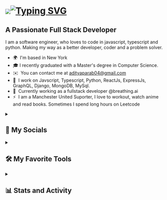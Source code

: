 <img src="https://user-images.githubusercontent.com/18350557/176309783-0785949b-9127-417c-8b55-ab5a4333674e.gif"/>[![Typing SVG](https://readme-typing-svg.demolab.com?font=Fira+Code&pause=1000&color=FF428E&random=false&width=435&lines=Hello+World!+I'm+Aditya+Parab)](https://git.io/typing-svg)
====================================================================================================================================

A Passionate Full Stack Developer
--------------------

I am a software engineer, who loves to code in javascript, typescript and python. Making my way as a better developer, coder and a problem solver.

* 🌍  I'm based in New York
* 🎓  I recently graduated with a Master's degree in Computer Science.
* ✉️  You can contact me at [adityaparab04@gmail.com](mailto:adityaparab04@gmail.com)
* 🧠  I work on Javscript, Typescript, Python, ReactJs, ExpressJs, GraphQL, Django, MongoDB, MySql.
* 🤝  Currently working as a fullstack developer @breathing.ai
* ⚡  I am a Manchester United Suporter, I love to workout, watch anime and read books. Sometimes I spend long hours on Leetcode

<details> 
  <summary><h2>👥 My Socials</h2></summary>
    <p align="left"> 
      <a href="https://www.github.com/adityaparab04" target="_blank" rel="noreferrer"><img src="https://raw.githubusercontent.com/danielcranney/readme-generator/main/public/icons/socials/github.svg" width="32" height="32" /></a> 
      <a href="https://www.linkedin.com/in/adityaparab04" target="_blank" rel="noreferrer"><img src="https://raw.githubusercontent.com/danielcranney/readme-generator/main/public/icons/socials/linkedin.svg" width="32" height="32" /></a>
      <a href="https://www.twitter.com/AdityaParab4" target="_blank" rel="noreferrer"><img src="https://raw.githubusercontent.com/danielcranney/readme-generator/main/public/icons/socials/twitter.svg" width="32" height="32" /></a>
      <a href="https://leetcode.com/adityaparab" target="_blank" rel="noreferrer"><img src="https://raw.githubusercontent.com/jdneo/vscode-leetcode/master/resources/LeetCode.png" width="32" height="32" /></a>
    </p>
</details>

<details> 
  <summary><h2>🛠️ My Favorite Tools</h2></summary>
  <!-- Some badges are from https://github.com/Ileriayo/markdown-badges -->

  <h3>👨‍💻 Programming Languages</h3>

  <p>
      <a href="#"><img alt="C" src="https://custom-icon-badges.demolab.com/badge/C-03599C.svg?logo=c-in-hexagon&logoColor=white"></a>
      <a href="#"><img alt="C++" src="https://custom-icon-badges.demolab.com/badge/C++-9C033A.svg?logo=cpp2&logoColor=white"></a>
      <a href="#"><img alt="C#" src="https://custom-icon-badges.demolab.com/badge/C%23-68217A.svg?logo=cs2&logoColor=white"></a>
      <a href="#"><img alt="CSS" src="https://img.shields.io/badge/CSS-1572B6.svg?logo=css3&logoColor=white"></a>
      <a href="#"><img alt="Go" src="https://img.shields.io/badge/GO-50b7e0.svg?logo=go&logoColor=white"></a>
      <a href="#"><img alt="HTML" src="https://img.shields.io/badge/HTML-E34F26.svg?logo=html5&logoColor=white"></a>
      <a href="#"><img alt="Java" src="https://custom-icon-badges.demolab.com/badge/Java-007396.svg?logo=java&logoColor=white"></a>
      <a href="#"><img alt="JavaScript" src="https://img.shields.io/badge/JavaScript-F7DF1E.svg?logo=javascript&logoColor=black"></a>
      <a href="#"><img alt="LaTeX" src="https://img.shields.io/badge/LaTeX-008080.svg?logo=LaTeX&logoColor=white"></a>
      <a href="#"><img alt="Node.js" src="https://img.shields.io/badge/Node.js-43853D.svg?logo=node.js&logoColor=white"></a>
      <a href="#"><img alt="PHP" src="https://img.shields.io/badge/PHP-777BB4.svg?logo=php&logoColor=white"></a>
      <a href="#"><img alt="Python" src="https://img.shields.io/badge/Python-14354C.svg?logo=python&logoColor=white"></a>
      <a href="#"><img alt="SQL" src="https://custom-icon-badges.demolab.com/badge/SQL-025E8C.svg?logo=database&logoColor=white"></a>
      <a href="#"><img alt="Swift" src="https://custom-icon-badges.demolab.com/badge/Swift-ff8170.svg?logo=swift&logoColor=white"></a>
      <a href="#"><img alt="TypeScript" src="https://img.shields.io/badge/TypeScript-007ACC.svg?logo=typescript&logoColor=white"></a>
  </p>

  <h3>🧰 Frameworks and Libraries</h3>

  <p>
      <a href="#"><img alt="Angular" src="https://custom-icon-badges.demolab.com/badge/Angular-d32f2f.svg?logo=angular&logoColor=white"></a>
      <a href="#"><img alt="Bootstrap" src="https://img.shields.io/badge/Bootstrap-7952B3.svg?logo=bootstrap&logoColor=white"></a>
      <a href="#"><img alt="Cypress" src="https://custom-icon-badges.demolab.com/badge/Cypress-A6A38C.svg?logo=cypress"></a>
      <a href="#"><img alt="Django" src="https://custom-icon-badges.demolab.com/badge/Django-092E20.svg?logo=django"></a>
      <a href="#"><img alt="Express.js" src="https://img.shields.io/badge/Express.js-404d59.svg?logo=express&logoColor=white"></a>
      <a href="#"><img alt="Flask" src="https://img.shields.io/badge/Flask-000000.svg?logo=flask&logoColor=white"></a>
      <a href="#"><img alt="GraphQL" src="https://custom-icon-badges.demolab.com/badge/GraphQL-e10098.svg?logo=graphql&logoColor=white"></a>
      <a href="#"><img alt="Jest" src="https://custom-icon-badges.demolab.com/badge/Jest-092E20.svg?logo=jest"></a>
      <a href="#"><img alt="JUnit" src="https://custom-icon-badges.demolab.com/badge/JUnit-25A162.svg?logo=check-circle&logoColor=white"></a>
      <a href="#"><img alt="Loopback" src="https://custom-icon-badges.demolab.com/badge/Loopback-fff.svg?logo=loopback"></a>
      <a href="#"><img alt="Material UI" src="https://custom-icon-badges.demolab.com/badge/Material%20UI-0066cc.svg?logo=materialui&logoColor=white"></a>
      <a href="#"><img alt="Next.js" src="https://custom-icon-badges.demolab.com/badge/Next.js-fff.svg?logo=nextjs&logoColor=white"></a>
      <a href="#"><img alt="NumPy" src="https://img.shields.io/badge/Numpy-013243.svg?logo=numpy&logoColor=white"></a>
      <a href="#"><img alt="Pandas" src="https://img.shields.io/badge/Pandas-150458.svg?logo=pandas&logoColor=white"></a>
      <a href="#"><img alt="React" src="https://img.shields.io/badge/React-20232a.svg?logo=react&logoColor=%2361DAFB"></a>
      <a href="#"><img alt="Redux" src="https://custom-icon-badges.demolab.com/badge/Redux-764abc.svg?logo=redux&logoColor=white"></a>
      <a href="#"><img alt="Socket.IO" src="https://custom-icon-badges.demolab.com/badge/Socket.IO-80d280.svg?logo=socket.io"></a>
      <a href="#"><img alt="Wordpress" src="https://img.shields.io/badge/Wordpress-21759B?logo=wordpress&logoColor=white"></a>
  </p>

  <h3>🗄️ Databases and Cloud Hosting</h3>

  <p>
      <a href="#"><img alt="AWS" src="https://custom-icon-badges.demolab.com/badge/AWS-121011.svg?logo=aws&logoColor=white"></a>
      <a href="#"><img alt="Docker" src="https://custom-icon-badges.demolab.com/badge/Docker-1D63ED.svg?logo=docker&logoColor=white"></a>
      <a href="#"><img alt="Firebase" src="https://custom-icon-badges.demolab.com/badge/Firebase-5f6368.svg?logo=firebase"></a>
      <a href="#"><img alt="GitHub Pages" src="https://img.shields.io/badge/GitHub%20Pages-327FC7.svg?logo=github&logoColor=white"></a>
      <a href="#"><img alt="Heroku" src="https://img.shields.io/badge/Heroku-430098.svg?logo=heroku&logoColor=white"></a>
      <a href="#"><img alt="Kubernetes" src="https://custom-icon-badges.demolab.com/badge/Kubernetes-326CE5.svg?logo=kubernetes&logoColor=white"></a>
      <a href="#"><img alt="MongoDB" src ="https://img.shields.io/badge/MongoDB-4ea94b.svg?logo=mongodb&logoColor=white"></a>
      <a href="#"><img alt="MySQL" src="https://img.shields.io/badge/MySQL-00f.svg?logo=mysql&logoColor=white"></a>
      <a href="#"><img alt="Oracle" src ="https://img.shields.io/badge/Oracle-F00000.svg?logo=oracle&logoColor=white"></a>
      <a href="#"><img alt="phpMyAdmin" src ="https://custom-icon-badges.demolab.com/badge/phpMyAdmin-6c757d.svg?logo=phpmyadmin&logoColor=white"></a>
      <a href="#"><img alt="PostgreSQL" src ="https://img.shields.io/badge/PostgreSQL-316192.svg?logo=postgresql&logoColor=white"></a>
      <a href="#"><img alt="Redis" src="https://custom-icon-badges.demolab.com/badge/Redis-A41E11.svg?logo=redis&logoColor=white"></a>
      <a href="#"><img alt="Repl.it" src="https://img.shields.io/badge/Repl.it-0D101E.svg?logo=Replit&logoColor=white"></a>
      <a href="#"><img alt="Vercel" src="https://img.shields.io/badge/Vercel-000000.svg?logo=vercel&logoColor=white"></a>
  </p>

  <h3>💻 Software and Tools</h3>

  <p>
      <a href="#"><img alt="Android Studio" src="https://img.shields.io/badge/Android%20Studio-008678.svg?logo=android-studio&logoColor=white"></a>
      <a href="#"><img alt="Discord" src="https://img.shields.io/badge/-Discord-5865F2.svg?logo=discord&logoColor=white"></a>
      <a href="#"><img alt="Figma" src="https://custom-icon-badges.demolab.com/badge/Figma-fff.svg?logo=figma"></a>
      <a href="#"><img alt="Git" src="https://img.shields.io/badge/Git-F05033.svg?logo=git&logoColor=white"></a>
      <a href="#"><img alt="GitHub Desktop" src="https://img.shields.io/badge/GitHub%20Desktop-8034A9.svg?logo=github&logoColor=white"></a>
      <a href="#"><img alt="Jupyter" src="https://img.shields.io/badge/Jupyter-F37626.svg?logo=Jupyter&logoColor=white"></a>
      <a href="#"><img alt="Postman" src="https://img.shields.io/badge/Postman-FF6C37?logo=postman&logoColor=white"></a>
      <a href="#"><img alt="Stack Overflow" src="https://img.shields.io/badge/-Stack%20Overflow-FE7A16?logo=stack-overflow&logoColor=white"></a>
      <a href="#"><img alt="Visual Studio Code" src="https://img.shields.io/badge/Visual%20Studio%20Code-0078d7.svg?logo=visual-studio-code&logoColor=white"></a>
      <a href="#"><img alt="Xcode" src="https://custom-icon-badges.demolab.com/badge/Xcode-1D63ED.svg?logo=xcode&logoColor=white"></a>
  </p>
  <br/>
  <p><b>Note:<b> Sorted alphabetically and doesn't reflect order of understanding or liking.</p>
</details>

<details> 
  <summary><h2>📊 Stats and Activity</h2></summary>

  <h3>🔥 Streak Stats</h3>

  <!-- GitHub Readme Streak Stats - https://github.com/DenverCoder1/github-readme-streak-stats -->
  <p>
    <a href="#">
      <!-- To get your streak stats use https://streak-stats.demolab.com - visit https://git.io/streak-stats for instructions - thanks to DenverCoder1 for these streak stats -->
      <img alt="adityaparab's streak" src="https://streak-stats.demolab.com/?user=adityaparab04&theme=radical"/>
    </a>
  </p>
  <!-- https://github.com/anuraghazra/github-readme-stats -->
  <p>
    <a href="#">
      <img height=200 align="center" src="https://github-readme-stats.vercel.app/api?username=adityaparab04&include_all_commits=true&count_private=true&theme=radical" />
    </a>
    <a href="#">
      <img height=200 align="center" src="https://github-readme-stats.vercel.app/api/top-langs?username=adityaparab04&layout=compact&langs_count=8&card_width=320&theme=radical" />
    </a>
  </p>
  <br/>
  <b>Note:</b> Most Used Languages is only a metric of the languages in my public code repositories and doesn't reflect experience or skill level.
</details>

